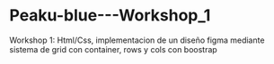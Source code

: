 # Peaku-blue---Workshop_1
Workshop 1: Html/Css, implementacion de un diseño figma mediante sistema de grid con container, rows y cols con boostrap
